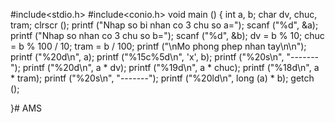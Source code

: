 #include<stdio.h>
#include<conio.h>
void
main ()
{
  int a, b;
  char dv, chuc, tram;
  clrscr ();
  printf ("Nhap so bi nhan co 3 chu so a=");
  scanf ("%d", &a);
  printf ("Nhap so nhan co 3 chu so b=");
  scanf ("%d", &b);
  dv = b % 10;
  chuc = b % 100 / 10;
  tram = b / 100;
  printf ("\nMo phong phep nhan tay\n\n");
  printf ("%20d\n", a);
  printf ("%15c%5d\n", 'x', b);
  printf ("%20s\n", "-------");
  printf ("%20d\n", a * dv);
  printf ("%19d\n", a * chuc);
  printf ("%18d\n", a * tram);
  printf ("%20s\n", "-------");
  printf ("%20ld\n", long (a) * b);
  getch ();

}# AMS
